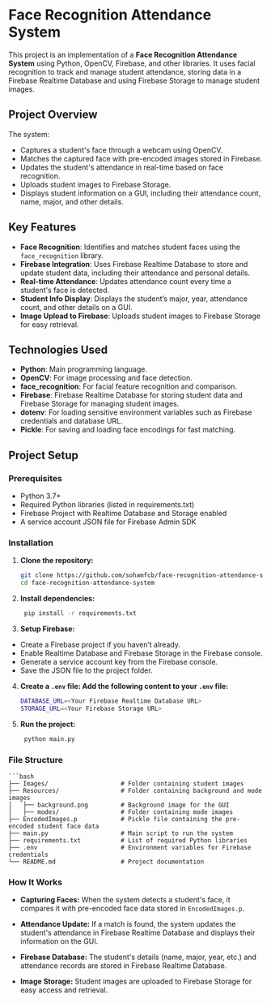 # Face Recognition Attendance System

This project is an implementation of a **Face Recognition Attendance System** using Python, OpenCV, Firebase, and other libraries. It uses facial recognition to track and manage student attendance, storing data in a Firebase Realtime Database and using Firebase Storage to manage student images.

## Project Overview

The system:
- Captures a student's face through a webcam using OpenCV.
- Matches the captured face with pre-encoded images stored in Firebase.
- Updates the student's attendance in real-time based on face recognition.
- Uploads student images to Firebase Storage.
- Displays student information on a GUI, including their attendance count, name, major, and other details.

## Key Features
- **Face Recognition**: Identifies and matches student faces using the `face_recognition` library.
- **Firebase Integration**: Uses Firebase Realtime Database to store and update student data, including their attendance and personal details.
- **Real-time Attendance**: Updates attendance count every time a student's face is detected.
- **Student Info Display**: Displays the student’s major, year, attendance count, and other details on a GUI.
- **Image Upload to Firebase**: Uploads student images to Firebase Storage for easy retrieval.

## Technologies Used

- **Python**: Main programming language.
- **OpenCV**: For image processing and face detection.
- **face_recognition**: For facial feature recognition and comparison.
- **Firebase**: Firebase Realtime Database for storing student data and Firebase Storage for managing student images.
- **dotenv**: For loading sensitive environment variables such as Firebase credentials and database URL.
- **Pickle**: For saving and loading face encodings for fast matching.
  
## Project Setup

### Prerequisites

- Python 3.7+
- Required Python libraries (listed in requirements.txt)
- Firebase Project with Realtime Database and Storage enabled
- A service account JSON file for Firebase Admin SDK

### Installation

1. **Clone the repository:**
   ```bash
   git clone https://github.com/sohamfcb/face-recognition-attendance-system.git
   cd face-recognition-attendance-system

2. **Install dependencies:**
   ```bash
    pip install -r requirements.txt

3. **Setup Firebase:**

- Create a Firebase project if you haven’t already.
- Enable Realtime Database and Firebase Storage in the Firebase console.
- Generate a service account key from the Firebase console.
- Save the JSON file to the project folder.

4. **Create a `.env` file: Add the following content to your `.env` file:**
   ```bash
   DATABASE_URL=<Your Firebase Realtime Database URL>
   STORAGE_URL=<Your Firebase Storage URL>

5. **Run the project:**
   ```bash
    python main.py

### File Structure
    ```bash
    ├── Images/                    # Folder containing student images
    ├── Resources/                 # Folder containing background and mode images
    │   ├── background.png         # Background image for the GUI
    │   ├── modes/                 # Folder containing mode images
    ├── EncodedImages.p            # Pickle file containing the pre-encoded student face data
    ├── main.py                    # Main script to run the system
    ├── requirements.txt           # List of required Python libraries
    ├── .env                       # Environment variables for Firebase credentials
    └── README.md                  # Project documentation

### How It Works

- **Capturing Faces:** When the system detects a student's face, it compares it with pre-encoded face data stored in `EncodedImages.p`.

- **Attendance Update:** If a match is found, the system updates the student's attendance in Firebase Realtime Database and displays their information on the GUI.

- **Firebase Database:** The student's details (name, major, year, etc.) and attendance records are stored in Firebase Realtime Database.

- **Image Storage:** Student images are uploaded to Firebase Storage for easy access and retrieval.
